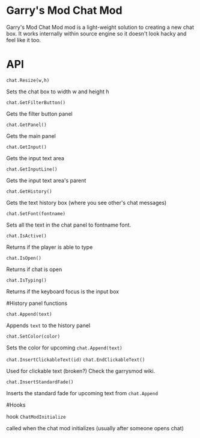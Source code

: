# Garry's Mod Chat Mod

Garry's Mod Chat Mod mod is a light-weight solution to creating a new chat box. It works internally within source engine so it doesn't look hacky and feel like it too.

# API

`chat.Resize(w,h)`

Sets the chat box to width w and height h


`chat.GetFilterButton()`

Gets the filter button panel


`chat.GetPanel()`

Gets the main panel


`chat.GetInput()`

Gets the input text area


`chat.GetInputLine()`

Gets the input text area's parent


`chat.GetHistory()`

Gets the text history box (where you see other's chat messages)


`chat.SetFont(fontname)`

Sets all the text in the chat panel to fontname font.


`chat.IsActive()`

Returns if the player is able to type

`chat.IsOpen()`

Returns if chat is open

`chat.IsTyping()`

Returns if the keyboard focus is the input box


#History panel functions


`chat.Append(text)`

Appends `text` to the history panel

`chat.SetColor(color)`

Sets the color for upcoming `chat.Append(text)`

`chat.InsertClickableText(id)`
`chat.EndClickableText()`

Used for clickable text (broken?) Check the garrysmod wiki.

`chat.InsertStandardFade()`

Inserts the standard fade for upcoming text from `chat.Append`


#Hooks


hook `ChatModInitialize`

called when the chat mod initializes (usually after someone opens chat)